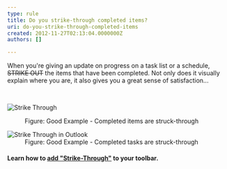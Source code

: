 ```yaml
---
type: rule
title: Do you strike-through completed items?
uri: do-you-strike-through-completed-items
created: 2012-11-27T02:13:04.0000000Z
authors: []

---
```




<span class='intro'> <p>When you're giving an update on progress on a task list or a schedule, <s>STRIKE OUT</s> the items that have been completed. Not only does it visually explain where you are, it also gives you a great sense of satisfaction...</p> </span>

​<dl class="goodImage"><dt><img src="http&#58;//www.ssw.com.au/ssw/Standards/Rules/Images/StrikeThrough.png" alt="Strike Through" /></dt>
<dd>Figure&#58; Good Example - Completed items are struck-through</dd></dl>
<dl class="goodImage"><dt><img src="http&#58;//www.ssw.com.au/ssw/Standards/Rules/Images/OutlookTaskList.JPG" alt="Strike Through in Outlook" /></dt>
<dd>Figure&#58; Good Example - Completed tasks are struck-through</dd></dl>
<h4>Learn how to <a href="http&#58;//www.ssw.com.au/ssw/KB/KB.asp?KBID=Q803334" target="_blank">add &quot;Strike-Through&quot;</a> to your toolbar.</h4>



